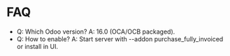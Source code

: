 # FAQ

- Q: Which Odoo version? A: 16.0 (OCA/OCB packaged).
- Q: How to enable? A: Start server with --addon purchase_fully_invoiced or install in UI.
